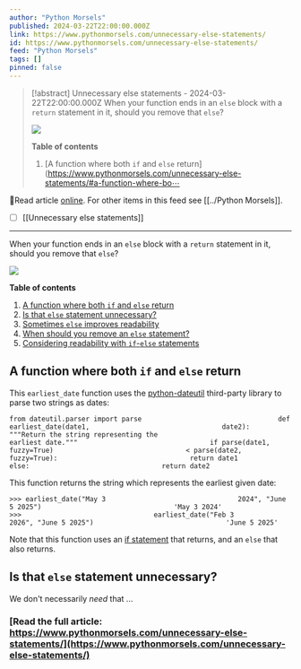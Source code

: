 ```yaml
---
author: "Python Morsels"
published: 2024-03-22T22:00:00.000Z
link: https://www.pythonmorsels.com/unnecessary-else-statements/
id: https://www.pythonmorsels.com/unnecessary-else-statements/
feed: "Python Morsels"
tags: []
pinned: false
---
```

> [!abstract] Unnecessary else statements - 2024-03-22T22:00:00.000Z
> When your function ends in an `else` block with a `return` statement in it, should you remove that `else`?
> 
> ![](https://i.vimeocdn.com/filter/overlay?src0=https%3A%2F%2Fi.vimeocdn.com%2Fvideo%2F1819454470-59789a86671b414679eb978d1af70942df16e8d2ea5ca46c1f4eab3ae5e2e0eb-d_1920x1080&src1=http%3A%2F%2Ff.vimeocdn.com%2Fp%2Fimages%2Fcrawler_play.png)
> 
> **Table of contents**
> 
> 1. [A function where both `if` and `else` return](https://www.pythonmorsels.com/unnecessary-else-statements/#a-function-where-bo⋯

🔗Read article [online](https://www.pythonmorsels.com/unnecessary-else-statements/). For other items in this feed see [[../Python Morsels]].

- [ ] [[Unnecessary else statements]]
- - -
When your function ends in an `else` block with a `return` statement in it, should you remove that `else`?

![](https://i.vimeocdn.com/filter/overlay?src0=https%3A%2F%2Fi.vimeocdn.com%2Fvideo%2F1819454470-59789a86671b414679eb978d1af70942df16e8d2ea5ca46c1f4eab3ae5e2e0eb-d_1920x1080&src1=http%3A%2F%2Ff.vimeocdn.com%2Fp%2Fimages%2Fcrawler_play.png)

**Table of contents**

1. [A function where both `if` and `else` return](https://www.pythonmorsels.com/unnecessary-else-statements/#a-function-where-both-if-and-else-return)
2. [Is that `else` statement unnecessary?](https://www.pythonmorsels.com/unnecessary-else-statements/#is-that-else-statement-unnecessary)
3. [Sometimes `else` improves readability](https://www.pythonmorsels.com/unnecessary-else-statements/#sometimes-else-improves-readability)
4. [When should you remove an `else` statement?](https://www.pythonmorsels.com/unnecessary-else-statements/#when-should-you-remove-an-else-statement)
5. [Considering readability with `if`-`else` statements](https://www.pythonmorsels.com/unnecessary-else-statements/#considering-readability-with-if-else-statements)

## A function where both `if` and `else` return

This `earliest_date` function uses the [python-dateutil](https://pypi.org/project/python-dateutil/) third-party library to parse two strings as dates:

`from dateutil.parser import parse                                  def earliest_date(date1,                                 date2):                                 """Return the string representing the                                 earliest date."""                                 if parse(date1,                                 fuzzy=True)                                 < parse(date2,                                 fuzzy=True):                                 return date1                                 else:                                 return date2`
                                

This function returns the string which represents the earliest given date:

`>>> earliest_date("May 3                                 2024", "June 5 2025")                                 'May 3 2024'                                 >>>                                 earliest_date("Feb 3                                 2026", "June 5 2025")                                 'June 5 2025'`
                                

Note that this function uses an [if statement](https://www.pythonmorsels.com/if-statements/) that returns, and an `else` that also returns.

## Is that `else` statement unnecessary?

We don't necessarily _need_ that …

### [Read the full article: https://www.pythonmorsels.com/unnecessary-else-statements/](https://www.pythonmorsels.com/unnecessary-else-statements/)
